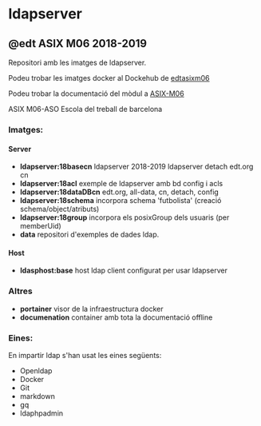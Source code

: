 # ldapserver

## @edt ASIX M06 2018-2019

Repositori amb les imatges de ldapserver.

Podeu trobar les imatges docker al Dockehub de [edtasixm06](https://hub.docker.com/u/edtasixm06/)

Podeu trobar la documentació del mòdul a [ASIX-M06](https://sites.google.com/site/asixm06edt/)

ASIX M06-ASO Escola del treball de barcelona

### Imatges:

#### Server

* **ldapserver:18basecn** ldapserver 2018-2019 ldapserver detach edt.org cn
* **ldapserver:18acl** exemple de ldapserver amb bd config i acls
* **ldapserver:18dataDBcn** edt.org, all-data, cn, detach, config
* **ldapserver:18schema** incorpora schema 'futbolista' (creació schema/object/atributs)
* **ldapserver:18group** incorpora els posixGroup dels usuaris (per memberUid)
* **data** repositori d'exemples de dades ldap.

#### Host

* **ldasphost:base** host ldap client configurat per usar ldapserver

### Altres

* **portainer** visor de la infraestructura docker
* **documenation** container amb tota la documentació offline

### Eines:

En impartir ldap s'han usat les eines següents:

 * Openldap
 * Docker
 * Git
 * markdown
 * gq 
 * ldaphpadmin

